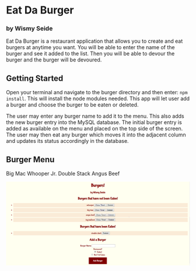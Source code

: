 # Eat Da Burger
### by Wismy Seide
Eat Da Burger is a restaurant application that allows you to create and eat burgers at anytime you want.  You will be able to enter the name of the burger and see it added to the list.  Then you will be able to devour the burger and the burger will be devoured.

## Getting Started
Open your terminal and navigate to the burger directory and then enter: ```npm install```. This will install the node modules needed. This app will let user add a burger and choose the burger to be eaten or deleted.

The user may enter any burger name to add it to the menu. This also adds the new burger entry into the MySQL database. The initial burger entry is added as available on the menu and placed on the top side of the screen. The user may then eat any burger which moves it into the adjacent column and updates its status accordingly in the database.

## Burger Menu
Big Mac
Whooper Jr.
Double Stack
Angus Beef

![](screenshot.PNG)
